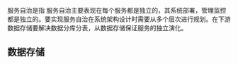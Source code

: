 服务自治是指 服务自治主要表现在每个服务都是独立的，其系统部署，管理监控都是独立的。要实现服务自治在系统架构设计时需要从多个层次进行规划。在下游数据存储要解决数据分库分表，从数据存储保证服务的独立演化。

## 数据存储



